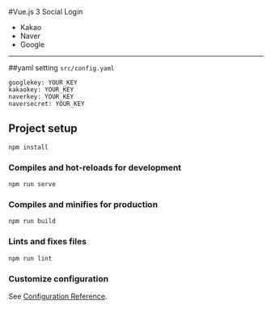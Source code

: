 #Vue.js 3 Social Login
- Kakao
- Naver
- Google
---
##yaml setting
`src/config.yaml`
```angular2html
googlekey: YOUR_KEY
kakaokey: YOUR_KEY
naverkey: YOUR_KEY
naversecret: YOUR_KEY
```

## Project setup
```
npm install
```

### Compiles and hot-reloads for development
```
npm run serve
```

### Compiles and minifies for production
```
npm run build
```

### Lints and fixes files
```
npm run lint
```

### Customize configuration
See [Configuration Reference](https://cli.vuejs.org/config/).
